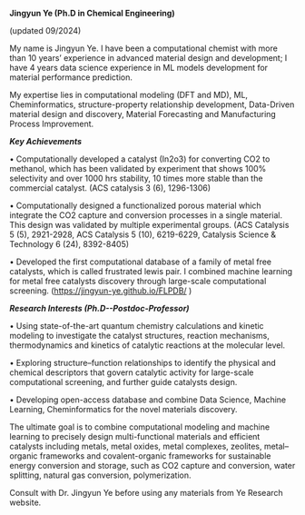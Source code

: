 **Jingyun Ye (Ph.D in Chemical Engineering)**

(updated 09/2024)

My name is Jingyun Ye. I have been a computational chemist with more than 10 years’ experience in advanced material design and development; I have 4 years data science experience in ML models development for material performance prediction. 

My expertise lies in computational modeling (DFT and MD), ML, Cheminformatics, structure-property relationship development, Data-Driven material design and discovery, Material Forecasting and Manufacturing Process Improvement. 

***Key Achievements***

•	Computationally developed a catalyst (In2o3) for converting CO2 to methanol, which has been validated by experiment that shows 100% selectivity and over 1000 hrs stability, 10 times more stable than the commercial catalyst. (ACS catalysis 3 (6), 1296-1306)

• Computationally designed a functionalized porous material which integrate the CO2 capture and conversion processes in a single material. This design was validated by multiple experimental groups. (ACS Catalysis 5 (5), 2921-2928, ACS Catalysis 5 (10), 6219-6229, Catalysis Science & Technology 6 (24), 8392-8405)

• Developed the first computational database of a family of metal free catalysts, which is called frustrated lewis pair. I combined machine learning for metal free catalysts discovery through large-scale computational screening. (https://jingyun-ye.github.io/FLPDB/ )

 ***Research Interests (Ph.D--Postdoc-Professor)***
 
•	Using state-of-the-art quantum chemistry calculations and kinetic modeling to investigate the catalyst structures, reaction mechanisms, thermodynamics and kinetics of catalytic reactions at the molecular level.

•	Exploring structure–function relationships to identify the physical and chemical descriptors that govern catalytic activity for large-scale computational screening, and further guide catalysts design. 

•	Developing open-access database and combine Data Science, Machine Learning, Cheminformatics for the novel materials discovery.

The ultimate goal is to combine computational modeling and machine learning to precisely design multi-functional materials and efficient catalysts including metals, metal oxides, metal complexes, zeolites, metal–organic frameworks and covalent-organic frameworks for sustainable energy conversion and storage, such as CO2 capture and conversion, water splitting, natural gas conversion, polymerization.


Consult with Dr. Jingyun Ye before using any materials from Ye Research website.  
